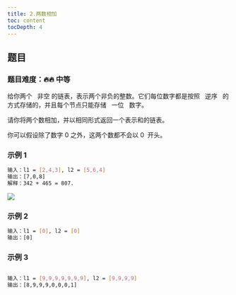 ```yaml
---
title: 2.两数相加
toc: content
tocDepth: 4
---
```


## 题目

### 题目难度：🔥🔥 中等

给你两个   非空 的链表，表示两个非负的整数。它们每位数字都是按照   逆序   的方式存储的，并且每个节点只能存储   一位   数字。

请你将两个数相加，并以相同形式返回一个表示和的链表。

你可以假设除了数字 0 之外，这两个数都不会以 0  开头。

### 示例 1

```bash
输入：l1 = [2,4,3], l2 = [5,6,4]
输出：[7,0,8]
解释：342 + 465 = 807.
```

![](https://assets.leetcode-cn.com/aliyun-lc-upload/uploads/2021/01/02/addtwonumber1.jpg)

### 示例 2

```bash
输入：l1 = [0], l2 = [0]
输出：[0]
```

### 示例 3

```bash

输入：l1 = [9,9,9,9,9,9,9], l2 = [9,9,9,9]
输出：[8,9,9,9,0,0,0,1]
```
